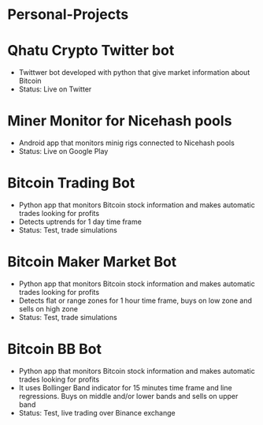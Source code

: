 # Personal-Projects
#
# Qhatu Crypto Twitter bot
- Twittwer bot developed with python that give market information about Bitcoin
- Status: Live on Twitter
#
# Miner Monitor for Nicehash pools
- Android app that monitors minig rigs connected to Nicehash pools
- Status: Live on Google Play
#
# Bitcoin Trading Bot 
- Python app that monitors Bitcoin stock information and makes automatic trades looking for profits
- Detects uptrends for 1 day time frame
- Status: Test, trade simulations
#
# Bitcoin Maker Market Bot 
- Python app that monitors Bitcoin stock information and makes automatic trades looking for profits
- Detects flat or range zones for 1 hour time frame, buys on low zone and sells on high zone
- Status: Test, trade simulations
#
# Bitcoin BB Bot 
- Python app that monitors Bitcoin stock information and makes automatic trades looking for profits
- It uses Bollinger Band indicator for 15 minutes time frame and line regressions. Buys on middle and/or lower bands and sells on upper band
- Status: Test, live trading over Binance exchange
#

